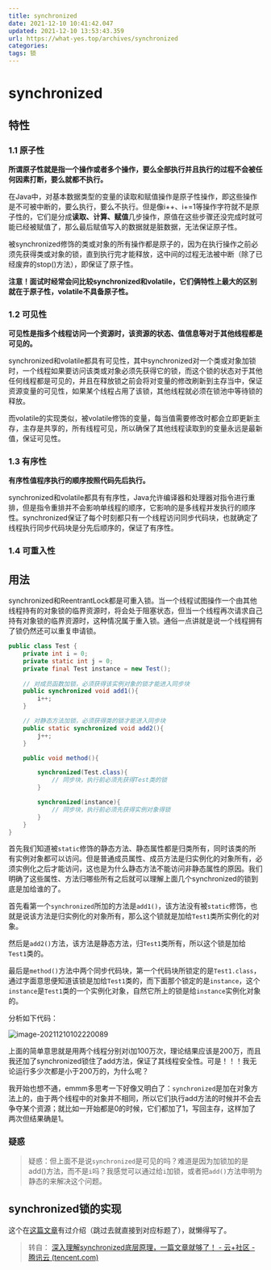 ```yaml
---
title: synchronized
date: 2021-12-10 10:41:42.047
updated: 2021-12-10 13:53:43.359
url: https://what-yes.top/archives/synchronized
categories: 
tags: 锁
---
```


# synchronized

## 特性

### **1.1 原子性**

**所谓原子性就是指一个操作或者多个操作，要么全部执行并且执行的过程不会被任何因素打断，要么就都不执行。**

在Java中，对基本数据类型的变量的读取和赋值操作是原子性操作，即这些操作是不可被中断的，要么执行，要么不执行。但是像i++、i+=1等操作字符就不是原子性的，它们是分成**读取、计算、赋值**几步操作，原值在这些步骤还没完成时就可能已经被赋值了，那么最后赋值写入的数据就是脏数据，无法保证原子性。

被synchronized修饰的类或对象的所有操作都是原子的，因为在执行操作之前必须先获得类或对象的锁，直到执行完才能释放，这中间的过程无法被中断（除了已经废弃的stop()方法），即保证了原子性。

**注意！面试时经常会问比较synchronized和volatile，它们俩特性上最大的区别就在于原子性，volatile不具备原子性。**

### **1.2 可见性**

**可见性是指多个线程访问一个资源时，该资源的状态、值信息等对于其他线程都是可见的。**

synchronized和volatile都具有可见性，其中synchronized对一个类或对象加锁时，一个线程如果要访问该类或对象必须先获得它的锁，而这个锁的状态对于其他任何线程都是可见的，并且在释放锁之前会将对变量的修改刷新到主存当中，保证资源变量的可见性，如果某个线程占用了该锁，其他线程就必须在锁池中等待锁的释放。

而volatile的实现类似，被volatile修饰的变量，每当值需要修改时都会立即更新主存，主存是共享的，所有线程可见，所以确保了其他线程读取到的变量永远是最新值，保证可见性。

### **1.3 有序性**

**有序性值程序执行的顺序按照代码先后执行。**

synchronized和volatile都具有有序性，Java允许编译器和处理器对指令进行重排，但是指令重排并不会影响单线程的顺序，它影响的是多线程并发执行的顺序性。synchronized保证了每个时刻都只有一个线程访问同步代码块，也就确定了线程执行同步代码块是分先后顺序的，保证了有序性。

### **1.4 可重入性**

## 用法

synchronized和ReentrantLock都是可重入锁。当一个线程试图操作一个由其他线程持有的对象锁的临界资源时，将会处于阻塞状态，但当一个线程再次请求自己持有对象锁的临界资源时，这种情况属于重入锁。通俗一点讲就是说一个线程拥有了锁仍然还可以重复申请锁。

```java
public class Test {
    private int i = 0;
    private static int j = 0;
    private final Test instance = new Test();
   
    // 对成员函数加锁，必须获得该实例对象的锁才能进入同步块
    public synchronized void add1(){
        i++;
    }

    // 对静态方法加锁，必须获得类的锁才能进入同步块
    public static synchronized void add2(){
        j++;
    }

    public void method(){

        synchronized(Test.class){
            // 同步块，执行前必须先获得Test类的锁
        }

        synchronized(instance){
            // 同步块，执行前必须先获得实例对象得锁
        }
    }
}
```

首先我们知道被`static`修饰的静态方法、静态属性都是归类所有，同时该类的所有实例对象都可以访问。但是普通成员属性、成员方法是归实例化的对象所有，必须实例化之后才能访问，这也是为什么静态方法不能访问非静态属性的原因。我们明确了这些属性、方法归哪些所有之后就可以理解上面几个synchronized的锁到底是加给谁的了。

首先看第一个`synchronized`所加的方法是`add1()`，该方法没有被`static`修饰，也就是说该方法是归实例化的对象所有，那么这个锁就是加给`Test1`类所实例化的对象。

然后是`add2()`方法，该方法是静态方法，归`Test1`类所有，所以这个锁是加给`Test1`类的。

最后是`method()`方法中两个同步代码块，第一个代码块所锁定的是`Test1.class`，通过字面意思便知道该锁是加给`Test1`类的，而下面那个锁定的是`instance`，这个`instance`是`Test1`类的一个实例化对象，自然它所上的锁是给`instance`实例化对象的。

分析如下代码：

![image-20211210102220089](https://ryze-halo-blog.oss-cn-beijing.aliyuncs.com/halo-blog/image-20211210102220089.png)

上面的简单意思就是用两个线程分别对i加100万次，理论结果应该是200万，而且我还加了synchronized锁住了add方法，保证了其线程安全性。可是！！！我无论运行多少次都是小于200万的，为什么呢？

我开始也想不通，emmm多思考一下好像又明白了：`synchronized`是加在对象方法上的，由于两个线程中的对象并不相同，所以它们执行add方法的时候并不会去争夺某个资源；就比如一开始都是0的时候，它们都加了1，写回主存，这样加了两次但结果确是1。

### 疑惑

> 疑惑：但上面不是说`synchronized`是可见的吗？难道是因为加锁加的是add()方法，而不是`i`吗？我感觉可以通过给`i`加锁，或者把`add()`方法申明为静态的来解决这个问题。

## **synchronized锁的实现**

这个在[这篇文章](https://what-yes.top/archives/%E9%94%81%E6%9C%BA%E5%88%B6#toc-head-7)有过介绍（跳过去就直接到对应标题了），就懒得写了。



> 转自： [深入理解synchronized底层原理，一篇文章就够了！ - 云+社区 - 腾讯云 (tencent.com)](https://cloud.tencent.com/developer/article/1465413)

